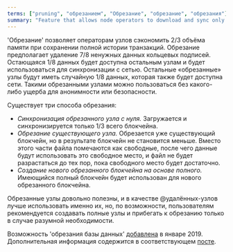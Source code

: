 ```yaml
---
terms: ["pruning", "обрезанием", "Обрезание", "обрезание", "обрезания"]
summary: "Feature that allows node operators to download and sync only 1/3 of the blockchain"
---
```


'Обрезание' позволяет операторам узлов сэкономить 2/3 объёма памяти при сохранении полной истории транзакций. Обрезание предполагает удаление 7/8 ненужных данных кольцевых подписей. Остающаяся 1/8 данных будет доступна остальным узлам и будет использоваться для синхронизации с сетью. Остальные «обрезанные» узлы будут иметь случайную 1/8 данных, которая также будет доступна сети. Такими обрезанными узлами можно пользоваться без какого-либо ущерба для анонимности или безопасности.

Существует три способа обрезания:

- *Синхронизация обрезанного узла с нуля.* Загружается и синхронизируется только 1/3 всего блокчейна.
- *Обрезание существующего узла.* Обрезается уже существующий блокчейн, но в результате блокчейн не становится меньше. Вместо этого части файла помечаются как свободные, после чего данные будут использовать это свободное место, и файл не будет разрастаться до тех пор, пока свободного место будет достаточно.
- *Создание нового обрезанного блокчейна на основе полного.* Имеющийся полный блокчейн будет использован для нового обрезанного блокчейна.

Обрезанные узлы довольно полезны, и в качестве @удалённых-узлов лучше использовать именно их, но, по возможности, пользователям рекомендуется создавать полные узлы и прибегать к обрезанию только в случае разумной необходимости.

Возможность 'обрезания базы данных' [добавлена](https://github.com/monero-project/monero/pull/4843) в январе 2019. Дополнительная информация содержится в соответствующем [посте](https://web.getmonero.org/2019/02/01/pruning.html).

